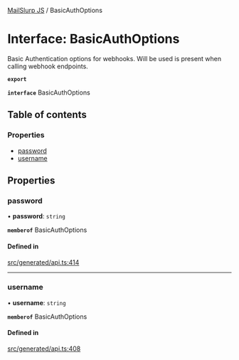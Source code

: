 [MailSlurp JS](../README.md) / BasicAuthOptions

# Interface: BasicAuthOptions

Basic Authentication options for webhooks. Will be used is present when calling webhook endpoints.

**`export`**

**`interface`** BasicAuthOptions

## Table of contents

### Properties

- [password](BasicAuthOptions.md#password)
- [username](BasicAuthOptions.md#username)

## Properties

### password

• **password**: `string`

**`memberof`** BasicAuthOptions

#### Defined in

[src/generated/api.ts:414](https://github.com/mailslurp/mailslurp-client/blob/20b4039/src/generated/api.ts#L414)

___

### username

• **username**: `string`

**`memberof`** BasicAuthOptions

#### Defined in

[src/generated/api.ts:408](https://github.com/mailslurp/mailslurp-client/blob/20b4039/src/generated/api.ts#L408)
